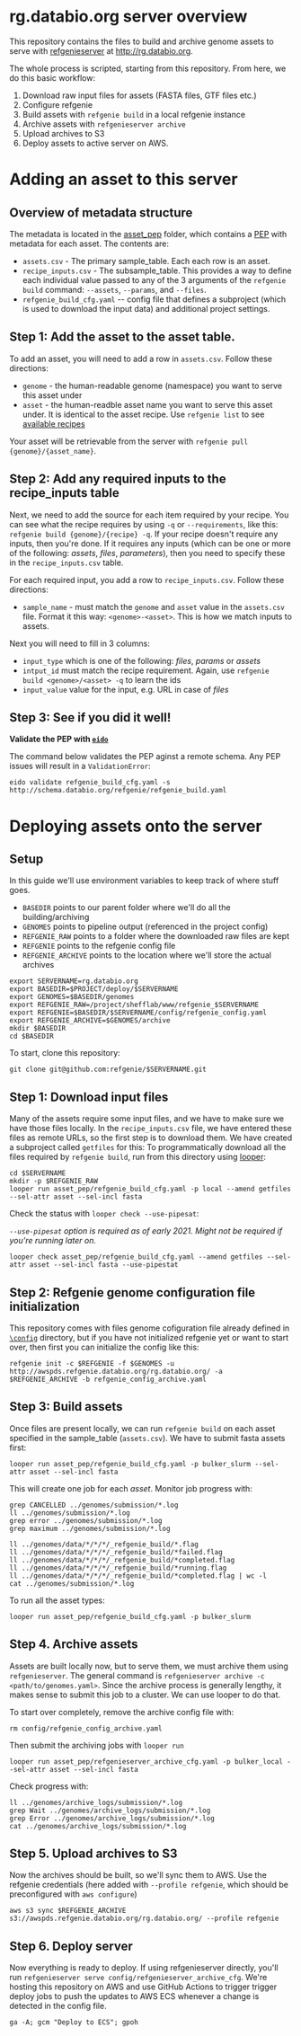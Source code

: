 # rg.databio.org server overview

This repository contains the files to build and archive genome assets to serve with [refgenieserver](https://github.com/refgenie/refgenieserver) at http://rg.databio.org. 

The whole process is scripted, starting from this repository. From here, we do this basic workflow:

1. Download raw input files for assets (FASTA files, GTF files etc.)
2. Configure refgenie
3. Build assets with `refgenie build` in a local refgenie instance
4. Archive assets with `refgenieserver archive`
5. Upload archives to S3
6. Deploy assets to active server on AWS.


# Adding an asset to this server

## Overview of metadata structure

The metadata is located in the [asset_pep](asset_pep) folder, which contains a [PEP](https://pep.databio.org) with metadata for each asset. The contents are:

- `assets.csv` - The primary sample_table. Each each row is an asset. 
- `recipe_inputs.csv` - The subsample_table. This provides a way to define each individual value passed to any of the 3 arguments of the `refgenie build` command: `--assets`, `--params`, and `--files`. 
- `refgenie_build_cfg.yaml` -- config file that defines a subproject (which is used to download the input data) and additional project settings.

## Step 1: Add the asset to the asset table.

To add an asset, you will need to add a row in `assets.csv`. Follow these directions:

- `genome` - the human-readable genome (namespace) you want to serve this asset under
- `asset` - the human-readble asset name you want to serve this asset under. It is identical to the asset recipe. Use `refgenie list` to see [available recipes](http://refgenie.databio.org/en/latest/build/)

Your asset will be retrievable from the server with `refgenie pull {genome}/{asset_name}`.

## Step 2: Add any required inputs to the recipe_inputs table

Next, we need to add the source for each item required by your recipe. You can see what the recipe requires by using `-q` or `--requirements`, like this: `refgenie build {genome}/{recipe} -q`. If your recipe doesn't require any inputs, then you're done. If it requires any inputs (which can be one or more of the following: *assets*, *files*, *parameters*), then you need to specify these in the `recipe_inputs.csv` table.

For each required input, you add a row to `recipe_inputs.csv`. Follow these directions:
- `sample_name` - must match the `genome` and `asset` value in the `assets.csv` file. Format it this way: `<genome>-<asset>`. This is how we match inputs to assets.

Next you will need to fill in 3 columns:
- `input_type` which is one of the following: *files*, *params* or *assets*
- `intput_id` must match the recipe requirement. Again, use `refgenie build <genome>/<asset> -q` to learn the ids
- `input_value` value for the input, e.g. URL in case of *files*

## Step 3: See if you did it well!

**Validate the PEP with [`eido`](http://eido.databio.org/en/latest/)**

The command below validates the PEP aginst a remote schema. Any PEP issues will result in a `ValidationError`:

```
eido validate refgenie_build_cfg.yaml -s http://schema.databio.org/refgenie/refgenie_build.yaml
```

# Deploying assets onto the server

## Setup

In this guide we'll use environment variables to keep track of where stuff goes.

- `BASEDIR` points to our parent folder where we'll do all the building/archiving
- `GENOMES` points to pipeline output (referenced in the project config)
- `REFGENIE_RAW` points to a folder where the downloaded raw files are kept
- `REFGENIE` points to the refgenie config file
- `REFGENIE_ARCHIVE` points to the location where we'll store the actual archives

```
export SERVERNAME=rg.databio.org
export BASEDIR=$PROJECT/deploy/$SERVERNAME
export GENOMES=$BASEDIR/genomes
export REFGENIE_RAW=/project/shefflab/www/refgenie_$SERVERNAME
export REFGENIE=$BASEDIR/$SERVERNAME/config/refgenie_config.yaml
export REFGENIE_ARCHIVE=$GENOMES/archive
mkdir $BASEDIR
cd $BASEDIR
```

To start, clone this repository:

```
git clone git@github.com:refgenie/$SERVERNAME.git
```

## Step 1: Download input files

Many of the assets require some input files, and we have to make sure we have those files locally. In the `recipe_inputs.csv` file, we have entered these files as remote URLs, so the first step is to download them. We have created a subproject called `getfiles` for this: To programmatically download all the files required by `refgenie build`, run from this directory using [looper](http://looper.databio.org):

```
cd $SERVERNAME
mkdir -p $REFGENIE_RAW
looper run asset_pep/refgenie_build_cfg.yaml -p local --amend getfiles --sel-attr asset --sel-incl fasta
```

Check the status with `looper check --use-pipesat`:

*`--use-pipesat` option is required as of early 2021. Might not be required if you're running later on.*

```
looper check asset_pep/refgenie_build_cfg.yaml --amend getfiles --sel-attr asset --sel-incl fasta --use-pipestat
```

## Step 2: Refgenie genome configuration file initialization

This repository comes with files genome cofiguration file already defined in [`\config`](config) directory, but if you have not initialized refgenie yet or want to start over, then first you can initialize the config like this:

```
refgenie init -c $REFGENIE -f $GENOMES -u http://awspds.refgenie.databio.org/rg.databio.org/ -a $REFGENIE_ARCHIVE -b refgenie_config_archive.yaml
```

## Step 3: Build assets

Once files are present locally, we can run `refgenie build` on each asset specified in the sample_table (`assets.csv`). We have to submit fasta assets first:

```
looper run asset_pep/refgenie_build_cfg.yaml -p bulker_slurm --sel-attr asset --sel-incl fasta
```

This will create one job for each *asset*. Monitor job progress with: 

```
grep CANCELLED ../genomes/submission/*.log
ll ../genomes/submission/*.log
grep error ../genomes/submission/*.log
grep maximum ../genomes/submission/*.log

ll ../genomes/data/*/*/*/_refgenie_build/*.flag
ll ../genomes/data/*/*/*/_refgenie_build/*failed.flag
ll ../genomes/data/*/*/*/_refgenie_build/*completed.flag
ll ../genomes/data/*/*/*/_refgenie_build/*running.flag
ll ../genomes/data/*/*/*/_refgenie_build/*completed.flag | wc -l
cat ../genomes/submission/*.log
```

To run all the asset types:

```
looper run asset_pep/refgenie_build_cfg.yaml -p bulker_slurm
```

## Step 4. Archive assets

Assets are built locally now, but to serve them, we must archive them using `refgenieserver`. The general command is `refgenieserver archive -c <path/to/genomes.yaml>`. Since the archive process is generally lengthy, it makes sense to submit this job to a cluster. We can use looper to do that. 

To start over completely, remove the archive config file with: 

``` 
rm config/refgenie_config_archive.yaml
```

Then submit the archiving jobs with `looper run`

```
looper run asset_pep/refgenieserver_archive_cfg.yaml -p bulker_local --sel-attr asset --sel-incl fasta
```

Check progress with:

```
ll ../genomes/archive_logs/submission/*.log
grep Wait ../genomes/archive_logs/submission/*.log
grep Error ../genomes/archive_logs/submission/*.log
cat ../genomes/archive_logs/submission/*.log
```

## Step 5. Upload archives to S3

Now the archives should be built, so we'll sync them to AWS. Use the refgenie credentials (here added with `--profile refgenie`, which should be preconfigured with `aws configure`)


```
aws s3 sync $REFGENIE_ARCHIVE s3://awspds.refgenie.databio.org/rg.databio.org/ --profile refgenie
```

## Step 6. Deploy server 

Now everything is ready to deploy. If using refgenieserver directly, you'll run `refgenieserver serve config/refgenieserver_archive_cfg`. We're hosting this repository on AWS and use GitHub Actions to trigger  trigger deploy jobs to push the updates to AWS ECS whenever a change is detected in the config file. 

```
ga -A; gcm "Deploy to ECS"; gpoh
```
